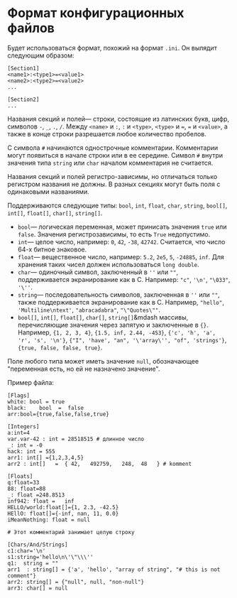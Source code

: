 # Формат конфигурационных файлов

Будет использоваться формат, похожий на формат `.ini`. Он вылядит следующим образом:

~~~~~
[Section1]
<name1>:<type1>=<value1>
<name2>:<type2>=<value2>
...

[Section2]
...
~~~~~

Названия секций и полей&mdash; строки, состоящие из латинских букв, цифр, символов `-`, `_`, `.`, `/`. Между `<name>` и `:`, `:` и `<type>`, `<type>` и `=`, `=` и `<value>`, а также в конце строки разрешается любое количество пробелов.

С символа `#` начинаются однострочные комментарии. Комментарии могут появиться в начале строки или в ее середине. Символ `#` внутри значения типа `string` или `char` началом комментария не считается.

Названия секций и полей регистро-зависимы, но отличаться только регистром названия не должны. В разных секциях могут быть поля с одинаковыми названиями.

Поддерживаются следующие типы: `bool`, `int`, `float`, `char`, `string`, `bool[]`, `int[]`, `float[]`,  `char[]`, `string[]`.

* `bool`&mdash; логическая переменная, может принисать значения `true` или `false`. Значения регистрозависимы, то есть `True` недопустимо.
* `int`&mdash; целое число, например: `0`, `42`, `-38`, `42742`. Считается, что число 64-х битное знаковое.
* `float`&mdash; вещественное число, например: `5.2`, `2e5`, `5`, `-24885`, `inf`. Для хранения таких чисел должен использоваться `long double`.
* `char`&mdash; одиночный символ, заключенный в `''` или `""`, поддерживается экранирование как в C. Например: `"c"`, `'\n'`, `"\033"`, `'\''`.
* `string`&mdash; последовательность символов, заключенная в `''` или `""`, также поддерживается экранирование как в C. Например, `"hello"`, `'Multiline\ntext'`, `"abracadabra"`, `"\"Quotes\""`.
* `bool[]`, `int[]`, `float[]`, `char[]`, `string[]`&mdash массивы, перечисляющие значения через запятую и заключенные в `{}`. Например, `{1, 2, 3, 4}`, `{1.5, inf, 2.44, -453}`, `{'c', 'h', 'a', 'r', 's', '\n'}`, `{"I", 'have', "an", '\'array\'', "of", 'strings'}`, `{true, false, false, true}`.

Поле любого типа может иметь значение `null`, обозначающее "переменная есть, но ей не назначено значение".

Пример файла:

~~~~~
[Flags]
white: bool = true
black:    bool  =  false
arr:bool={true,false,false,true}

[Integers]
a:int=4
var.var-42 : int = 28518515 # длинное число
_: int = -0
hack: int = 555
arr1: int[] ={1,2,3,4,5}
arr2 : int[]   =  { 42,   492759,   248,  48   } # komment

[Floats]
q:float=33
88: float=88
_: float =248.8513
inf942: float =   inf
HELLO/world:float[]={1, 2.3, -42.5}
HEllO: float[]={-inf, nan, 11, 0.0}
iMeanNothing: float = null

# Этот комментарий занимает целую строку

[Chars/And/Strings]
c1:char='\n'
s1:string='hello\n\'\"\\\''
q1:  string = ""
arr1  : string[] = {'a', 'hello', "array of string", "# this is not comment"}
arr2: string[] = {"null", null, "non-null"}
arr3: char[] = null
~~~~~
